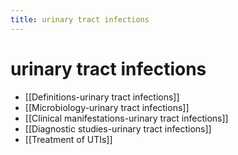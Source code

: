 ```yaml
---
title: urinary tract infections
---
```


# urinary tract infections

- [[Definitions-urinary tract infections]]
- [[Microbiology-urinary tract infections]]
- [[Clinical manifestations-urinary tract infections]]
- [[Diagnostic studies-urinary tract infections]]
- [[Treatment of UTIs]]
